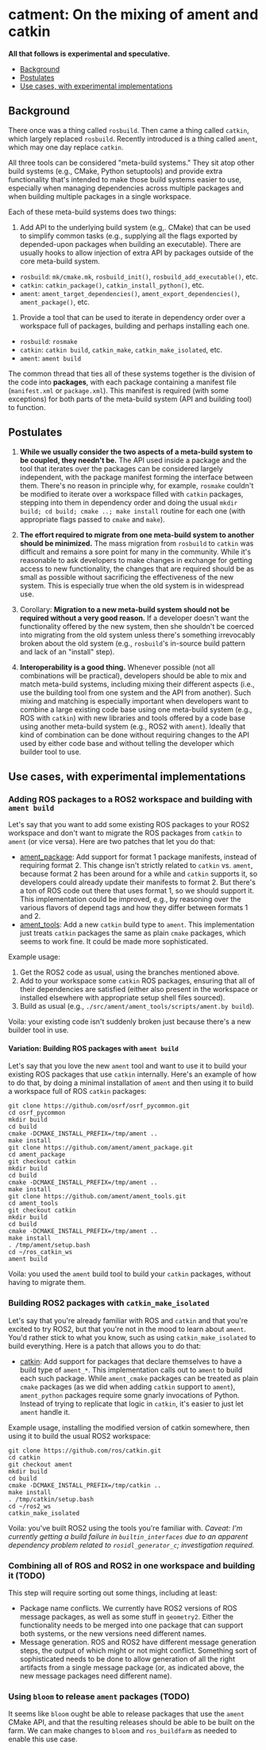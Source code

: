 # catment: On the mixing of ament and catkin

**All that follows is experimental and speculative.**

* [Background](#background)
* [Postulates](#postulates)
* [Use cases, with experimental implementations](#use-cases-with-experimental-implementations)

## Background

There once was a thing called `rosbuild`.
Then came a thing called `catkin`, which largely replaced `rosbuild`.
Recently introduced is a thing called `ament`, which may one day replace `catkin`.

All three tools can be considered "meta-build systems."
They sit atop other build systems (e.g., CMake, Python setuptools) and provide extra functionality that's intended to make those build systems easier to use, especially when managing dependencies across multiple packages and when building multiple packages in a single workspace.

Each of these meta-build systems does two things:

1. Add API to the underlying build system (e.g,. CMake) that can be used to simplify common tasks (e.g., supplying all the flags exported by depended-upon packages when building an executable).
There are usually hooks to allow injection of extra API by packages outside of the core meta-build system.

 * `rosbuild`: `mk/cmake.mk`, `rosbuild_init()`, `rosbuild_add_executable()`, etc.
 * `catkin`: `catkin_package()`, `catkin_install_python()`, etc.
 * `ament`: `ament_target_dependencies()`, `ament_export_dependencies()`, `ament_package()`, etc.

1. Provide a tool that can be used to iterate in dependency order over a workspace full of packages, building and perhaps installing each one.

  * `rosbuild`: `rosmake`
  * `catkin`: `catkin build`, `catkin_make`, `catkin_make_isolated`, etc.
  * `ament`: `ament build`

The common thread that ties all of these systems together is the division of the code into **packages**, with each package containing a manifest file (`manifest.xml` or `package.xml`).
This manifest is required (with some exceptions) for both parts of the meta-build system (API and building tool) to function.

## Postulates

1. **While we usually consider the two aspects of a meta-build system to be coupled, they needn't be.**
The API used inside a package and the tool that iterates over the packages can be considered largely independent, with the package manifest forming the interface between them.
There's no reason in principle why, for example, `rosmake` couldn't be modified to iterate over a workspace filled with `catkin` packages, stepping into them in dependency order and doing the usual `mkdir build; cd build; cmake ..; make install` routine for each one (with appropriate flags passed to `cmake` and `make`).
1. **The effort required to migrate from one meta-build system to another should be minimized.**
The mass migration from `rosbuild` to `catkin` was difficult and remains a sore point for many in the community.
While it's reasonable to ask developers to make changes in exchange for getting access to new functionality, the changes that are required should be as small as possible without sacrificing the effectiveness of the new system.
This is especially true when the old system is in widespread use.

  1. Corollary: **Migration to a new meta-build system should not be required without a very good reason.**
  If a developer doesn't want the functionality offered by the new system, then she shouldn't be coerced into migrating from the old system unless there's something irrevocably broken about the old system (e.g., `rosbuild`'s in-source build pattern and lack of an "install" step).

1. **Interoperability is a good thing.**
Whenever possible (not all combinations will be practical), developers should be able to mix and match meta-build systems, including mixing their different aspects (i.e., use the building tool from one system and the API from another).
Such mixing and matching is especially important when developers want to combine a large existing code base using one meta-build system (e.g., ROS with `catkin`) with new libraries and tools offered by a code base using another meta-build system (e.g., ROS2 with `ament`).
Ideally that kind of combination can be done without requiring changes to the API used by either code base and without telling the developer which builder tool to use.

## Use cases, with experimental implementations

### Adding ROS packages to a ROS2 workspace and building with `ament build`

Let's say that you want to add some existing ROS packages to your ROS2 workspace and don't want to migrate the ROS packages from `catkin` to `ament` (or vice versa). Here are two patches that let you do that:

* [ament_package](https://github.com/ament/ament_package/compare/catkin?expand=1):
Add support for format 1 package manifests, instead of requiring format 2.
This change isn't strictly related to `catkin` vs. `ament`, because format 2 has been around for a while and `catkin` supports it, so developers could already update their manifests to format 2.
But there's a ton of ROS code out there that uses format 1, so we should support it.
This implementation could be improved, e.g., by reasoning over the various flavors of depend tags and how they differ between formats 1 and 2.
* [ament_tools](https://github.com/ament/ament_tools/compare/catkin?expand=1):
Add a new `catkin` build type to `ament`.
This implementation just treats `catkin` packages the same as plain `cmake` packages, which seems to work fine.
It could be made more sophisticated.

Example usage:

1. Get the ROS2 code as usual, using the branches mentioned above.
1. Add to your workspace some `catkin` ROS packages, ensuring that all of their dependencies are satisfied (either also present in the workspace or installed elsewhere with appropriate setup shell files sourced).
1. Build as usual (e.g., `./src/ament/ament_tools/scripts/ament.by build`).

Voila: your existing code isn't suddenly broken just because there's a new builder tool in use.

#### Variation: Building ROS packages with `ament build`

Let's say that you love the new `ament` tool and want to use it to build your existing ROS packages that use `catkin` internally.
Here's an example of how to do that, by doing a minimal installation of `ament` and then using it to build a workspace full of ROS `catkin` packages:

```
git clone https://github.com/osrf/osrf_pycommon.git
cd osrf_pycommon
mkdir build
cd build
cmake -DCMAKE_INSTALL_PREFIX=/tmp/ament ..
make install
git clone https://github.com/ament/ament_package.git
cd ament_package
git checkout catkin
mkdir build
cd build
cmake -DCMAKE_INSTALL_PREFIX=/tmp/ament ..
make install
git clone https://github.com/ament/ament_tools.git
cd ament_tools
git checkout catkin
mkdir build
cd build
cmake -DCMAKE_INSTALL_PREFIX=/tmp/ament ..
make install
. /tmp/ament/setup.bash
cd ~/ros_catkin_ws
ament build
```

Voila: you used the `ament` build tool to build your `catkin` packages, without having to migrate them.

### Building ROS2 packages with `catkin_make_isolated`

Let's say that you're already familiar with ROS and `catkin` and that you're excited to try ROS2, but that you're not in the mood to learn about `ament`.
You'd rather stick to what you know, such as using `catkin_make_isolated` to build everything.
Here is a patch that allows you to do that:

* [catkin](https://github.com/ros/catkin/compare/ament?expand=1):
Add support for packages that declare themselves to have a build type of `ament_*`.
This implementation calls out to `ament` to build each such package.
While `ament_cmake` packages can be treated as plain `cmake` packages (as we did when adding `catkin` support to `ament`), `ament_python` packages require some gnarly invocations of Python.
Instead of trying to replicate that logic in `catkin`, it's easier to just let `ament` handle it.

Example usage, installing the modified version of catkin somewhere, then using it to build the usual ROS2 workspace:

```
git clone https://github.com/ros/catkin.git
cd catkin
git checkout ament
mkdir build
cd build
cmake -DCMAKE_INSTALL_PREFIX=/tmp/catkin ..
make install
. /tmp/catkin/setup.bash
cd ~/ros2_ws
catkin_make_isolated
```

Voila: you've built ROS2 using the tools you're familiar with.
*Caveat: I'm currently getting a build failure in `builtin_interfaces` due to an apparent dependency problem related to `rosidl_generator_c`; investigation required.*

### Combining all of ROS and ROS2 in one workspace and building it (TODO)

This step will require sorting out some things, including at least:

* Package name conflicts.
We currently have ROS2 versions of ROS message packages, as well as some stuff in `geometry2`.
Either the functionality needs to be merged into one package that can support both systems, or the new versions need different names.
* Message generation.
ROS and ROS2 have different message generation steps, the output of which might or not might conflict.
Something sort of sophisticated needs to be done to allow generation of all the right artifacts from a single message package (or, as indicated above, the new message packages need different name).

### Using `bloom` to release `ament` packages (TODO)

It seems like `bloom` ought be able to release packages that use the `ament` CMake API, and that the resulting releases should be able to be built on the farm.
We can make changes to `bloom` and `ros_buildfarm` as needed to enable this use case.